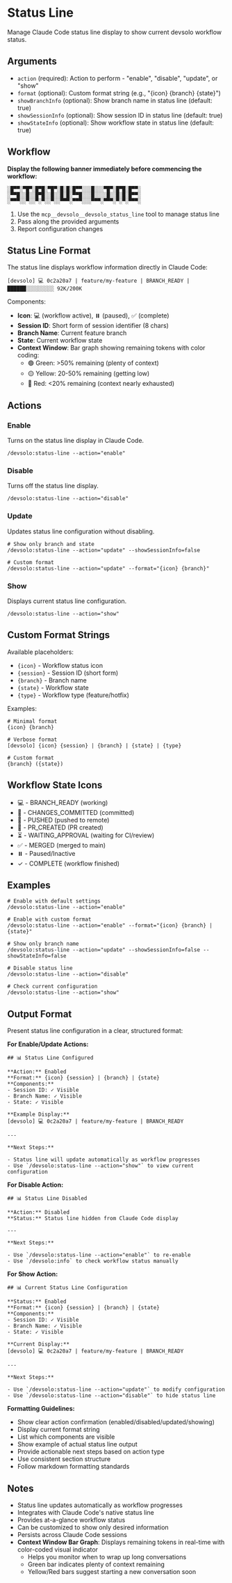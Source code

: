 # Status Line

Manage Claude Code status line display to show current devsolo workflow status.

## Arguments

- `action` (required): Action to perform - "enable", "disable", "update", or "show"
- `format` (optional): Custom format string (e.g., "{icon} {branch} {state}")
- `showBranchInfo` (optional): Show branch name in status line (default: true)
- `showSessionInfo` (optional): Show session ID in status line (default: true)
- `showStateInfo` (optional): Show workflow state in status line (default: true)

## Workflow

**Display the following banner immediately before commencing the workflow:**

```
░█▀▀░▀█▀░█▀█░▀█▀░█░█░█▀▀░░░█░░░▀█▀░█▀█░█▀▀░
░▀▀█░░█░░█▀█░░█░░█░█░▀▀█░░░█░░░░█░░█░█░█▀▀░
░▀▀▀░░▀░░▀░▀░░▀░░▀▀▀░▀▀▀░░░▀▀▀░▀▀▀░▀░▀░▀▀▀░
```

1. Use the `mcp__devsolo__devsolo_status_line` tool to manage status line
2. Pass along the provided arguments
3. Report configuration changes

## Status Line Format

The status line displays workflow information directly in Claude Code:

```
[devsolo] 💻 0c2a20a7 | feature/my-feature | BRANCH_READY | ██████░░░░░░░░░ 92K/200K
```

Components:
- **Icon**: 💻 (workflow active), ⏸️ (paused), ✅ (complete)
- **Session ID**: Short form of session identifier (8 chars)
- **Branch Name**: Current feature branch
- **State**: Current workflow state
- **Context Window**: Bar graph showing remaining tokens with color coding:
  - 🟢 Green: >50% remaining (plenty of context)
  - 🟡 Yellow: 20-50% remaining (getting low)
  - 🔴 Red: <20% remaining (context nearly exhausted)

## Actions

### Enable
Turns on the status line display in Claude Code.

```
/devsolo:status-line --action="enable"
```

### Disable
Turns off the status line display.

```
/devsolo:status-line --action="disable"
```

### Update
Updates status line configuration without disabling.

```
# Show only branch and state
/devsolo:status-line --action="update" --showSessionInfo=false

# Custom format
/devsolo:status-line --action="update" --format="{icon} {branch}"
```

### Show
Displays current status line configuration.

```
/devsolo:status-line --action="show"
```

## Custom Format Strings

Available placeholders:
- `{icon}` - Workflow status icon
- `{session}` - Session ID (short form)
- `{branch}` - Branch name
- `{state}` - Workflow state
- `{type}` - Workflow type (feature/hotfix)

Examples:
```
# Minimal format
{icon} {branch}

# Verbose format
[devsolo] {icon} {session} | {branch} | {state} | {type}

# Custom format
{branch} ({state})
```

## Workflow State Icons

- 💻 - BRANCH_READY (working)
- 📝 - CHANGES_COMMITTED (committed)
- 🚀 - PUSHED (pushed to remote)
- 🔄 - PR_CREATED (PR created)
- ⏳ - WAITING_APPROVAL (waiting for CI/review)
- ✅ - MERGED (merged to main)
- ⏸️ - Paused/Inactive
- ✓ - COMPLETE (workflow finished)

## Examples

```
# Enable with default settings
/devsolo:status-line --action="enable"

# Enable with custom format
/devsolo:status-line --action="enable" --format="{icon} {branch} | {state}"

# Show only branch name
/devsolo:status-line --action="update" --showSessionInfo=false --showStateInfo=false

# Disable status line
/devsolo:status-line --action="disable"

# Check current configuration
/devsolo:status-line --action="show"
```

## Output Format

Present status line configuration in a clear, structured format:

**For Enable/Update Actions:**
```
## 📊 Status Line Configured

**Action:** Enabled
**Format:** {icon} {session} | {branch} | {state}
**Components:**
- Session ID: ✓ Visible
- Branch Name: ✓ Visible
- State: ✓ Visible

**Example Display:**
[devsolo] 💻 0c2a20a7 | feature/my-feature | BRANCH_READY

---

**Next Steps:**

- Status line will update automatically as workflow progresses
- Use `/devsolo:status-line --action="show"` to view current configuration
```

**For Disable Action:**
```
## 📊 Status Line Disabled

**Action:** Disabled
**Status:** Status line hidden from Claude Code display

---

**Next Steps:**

- Use `/devsolo:status-line --action="enable"` to re-enable
- Use `/devsolo:info` to check workflow status manually
```

**For Show Action:**
```
## 📊 Current Status Line Configuration

**Status:** Enabled
**Format:** {icon} {session} | {branch} | {state}
**Components:**
- Session ID: ✓ Visible
- Branch Name: ✓ Visible
- State: ✓ Visible

**Current Display:**
[devsolo] 💻 0c2a20a7 | feature/my-feature | BRANCH_READY

---

**Next Steps:**

- Use `/devsolo:status-line --action="update"` to modify configuration
- Use `/devsolo:status-line --action="disable"` to hide status line
```

**Formatting Guidelines:**
- Show clear action confirmation (enabled/disabled/updated/showing)
- Display current format string
- List which components are visible
- Show example of actual status line output
- Provide actionable next steps based on action type
- Use consistent section structure
- Follow markdown formatting standards

## Notes

- Status line updates automatically as workflow progresses
- Integrates with Claude Code's native status line
- Provides at-a-glance workflow status
- Can be customized to show only desired information
- Persists across Claude Code sessions
- **Context Window Bar Graph**: Displays remaining tokens in real-time with color-coded visual indicator
  - Helps you monitor when to wrap up long conversations
  - Green bar indicates plenty of context remaining
  - Yellow/Red bars suggest starting a new conversation soon
